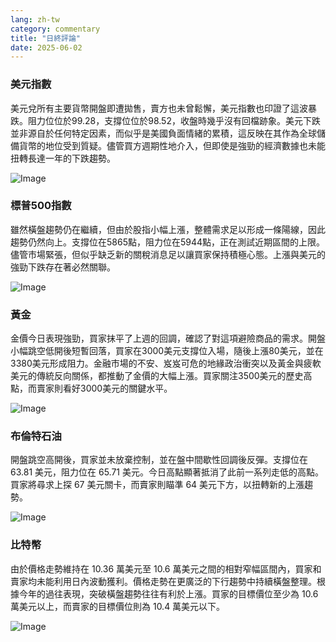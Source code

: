 ```yaml
---
lang: zh-tw
category: commentary
title: "日終評論"
date: 2025-06-02
---
```


### 美元指數

美元兌所有主要貨幣開盤即遭拋售，賣方也未曾鬆懈，美元指數也印證了這波暴跌。阻力位位於99.28，支撐位位於98.52，收盤時幾乎沒有回檔跡象。美元下跌並非源自於任何特定因素，而似乎是美國負面情緒的累積，這反映在其作為全球儲備貨幣的地位受到質疑。儘管買方週期性地介入，但即使是強勁的經濟數據也未能扭轉長達一年的下跌趨勢。

![Image](https://markleighedu.github.io/img/Jun-2025/02-Jun-2025/usdindex.jpg)

### 標普500指數

雖然橫盤趨勢仍在繼續，但由於股指小幅上漲，整體需求足以形成一條陽線，因此趨勢仍然向上。支撐位在5865點，阻力位在5944點，正在測試近期區間的上限。儘管市場緊張，但似乎缺乏新的關稅消息足以讓買家保持積極心態。上漲與美元的強勁下跌存在著必然關聯。

![Image](https://markleighedu.github.io/img/Jun-2025/02-Jun-2025/sp500.jpg)

### 黃金

金價今日表現強勁，買家抹平了上週的回調，確認了對這項避險商品的需求。開盤小幅跳空低開後短暫回落，買家在3000美元支撐位入場，隨後上漲80美元，並在3380美元形成阻力。金融市場的不安、岌岌可危的地緣政治衝突以及黃金與疲軟美元的傳統反向關係，都推動了金價的大幅上漲。買家關注3500美元的歷史高點，而賣家則看好3000美元的關鍵水平。

![Image](https://markleighedu.github.io/img/Jun-2025/02-Jun-2025/gold.jpg)

### 布倫特石油

開盤跳空高開後，買家並未放棄控制，並在盤中間歇性回調後反彈。支撐位在 63.81 美元，阻力位在 65.71 美元。今日高點顯著抵消了此前一系列走低的高點。買家將尋求上探 67 美元關卡，而賣家則瞄準 64 美元下方，以扭轉新的上漲趨勢。

![Image](https://markleighedu.github.io/img/Jun-2025/02-Jun-2025/brentoil.jpg)

### 比特幣

由於價格走勢維持在 10.36 萬美元至 10.6 萬美元之間的相對窄幅區間內，買家和賣家均未能利用日內波動獲利。價格走勢在更廣泛的下行趨勢中持續橫盤整理。根據今年的過往表現，突破橫盤趨勢往往有利於上漲。買家的目標價位至少為 10.6 萬美元以上，而賣家的目標價位則為 10.4 萬美元以下。

![Image](https://markleighedu.github.io/img/Jun-2025/02-Jun-2025/bitcoin.jpg)

